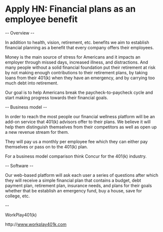 # Apply HN: Financial plans as an employee benefit

-- Overview --<p>In addition to health, vision, retirement, etc. benefits we aim to establish financial planning as a benefit that every company offers their employees.<p>Money is the main source of stress for Americans and it impacts an employer through missed days, increased illness, and distractions. And many people without a solid financial foundation put their retirement at risk by not making enough contributions to their retirement plans, by taking loans from their 401(k) when they have an emergency, and by carrying too much debt into retirement.<p>Our goal is to help Americans break the paycheck-to-paycheck cycle and start making progress towards their financial goals.<p>-- Business model --<p>In order to reach the most people our financial wellness platform will be an add-on service that 401(k) advisors offer to their plans. We believe it will help them distinguish themselves from their competitors as well as open up a new revenue stream for them.<p>They will pay us a monthly per employee fee which they can either pay themselves or pass on to the 401(k) plan.<p>For a business model comparison think Concur for the 401(k) industry.<p>-- Software --<p>Our web-based platform will ask each user a series of questions after which they will receive a simple financial plan that contains a budget, debt payment plan, retirement plan, insurance needs, and plans for their goals whether that be establish an emergency fund, buy a house, save for college, etc.<p>--<p>WorkPlay401(k)<p>http:&#x2F;&#x2F;www.workplay401k.com
